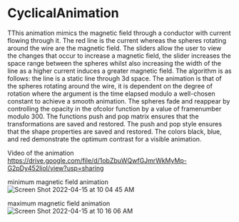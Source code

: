 # CyclicalAnimation
 
TThis animation mimics the magnetic field through a conductor with current flowing through it. The red line is the current whereas the spheres rotating around the wire are the magnetic field. The sliders allow the user to view the changes that occur to increase a magnetic field, the slider increases the space range between the spheres whilst also increasing the width of the line as a higher current induces a greater magnetic field. The algorithm is as follows: the line is a static line through 3d space. The animation is that of the spheres rotating around the wire, it is dependent on the degree of rotation where the argument is the time elapsed modulo a well-chosen constant to achieve a smooth animation. The spheres fade and reappear by controlling the opacity in the ofcolor function by a value of framenumber modulo 300. The functions push and pop matrix ensures that the transformations are saved and restored. The push and pop style ensures that the shape properties are saved and restored. The colors black, blue, and red demonstrate the optimum contrast for a visible animation.


Video of the animation
https://drive.google.com/file/d/1obZbuWQwfGJmrWkMyMp-G2pDy452lioI/view?usp=sharing

minimum magnetic field animation
![Screen Shot 2022-04-15 at 10 04 45 AM](https://user-images.githubusercontent.com/102983688/163529674-237894c8-0fba-41ee-b928-cc5aebfa8f35.png)

maximum magnetic field animation
![Screen Shot 2022-04-15 at 10 16 06 AM](https://user-images.githubusercontent.com/102983688/163529659-fd78756a-f402-44b7-ad6f-4a15e1a18610.png)

